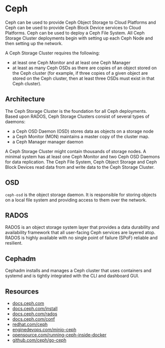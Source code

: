 # Ceph

Ceph can be used to provide Ceph Object Storage to Cloud Platforms and Ceph can be used to provide Ceph Block Device services to Cloud Platforms.
Ceph can be used to deploy a Ceph File System. All Ceph Storage Cluster deployments begin with setting up each Ceph Node and then setting up the network.

A Ceph Storage Cluster requires the following:

- at least one Ceph Monitor and at least one Ceph Manager
- at least as many Ceph OSDs as there are copies of an object stored on the Ceph cluster
  (for example, if three copies of a given object are stored on the Ceph cluster, then at least three OSDs must exist in that Ceph cluster).

## Architecture

The Ceph Storage Cluster is the foundation for all Ceph deployments. Based upon RADOS, Ceph Storage Clusters consist of several types of daemons:

- a Ceph OSD Daemon (OSD) stores data as objects on a storage node
- a Ceph Monitor (MON) maintains a master copy of the cluster map.
- a Ceph Manager manager daemon

A Ceph Storage Cluster might contain thousands of storage nodes. A minimal system has at least one Ceph Monitor and two Ceph OSD Daemons for data replication.
The Ceph File System, Ceph Object Storage and Ceph Block Devices read data from and write data to the Ceph Storage Cluster.

## OSD

```ceph-osd``` is the object storage daemon. It is responsible for storing objects on a local file system and providing access to them over the network.

## RADOS

RADOS is an object storage system layer that provides a data durability and availability framework that all user-facing Ceph services are layered atop.
RADOS is highly available with no single point of failure (SPoF) reliable and resilient.

## Cephadm

Cephadm installs and manages a Ceph cluster that uses containers and systemd and is tightly integrated with the CLI and dashboard GUI.

## Resources

- [docs.ceph.com](https://docs.ceph.com/en/latest/)
- [docs.ceph.com/install](https://docs.ceph.com/en/latest/install/)
- [docs.ceph.com/rados](https://docs.ceph.com/en/latest/rados/)
- [docs.ceph.com/conf](https://docs.ceph.com/en/latest/rados/configuration/ceph-conf/)
- [redhat.com/ceph](https://access.redhat.com/webassets/avalon/d/Red_Hat_Ceph_Storage-5-Developer_Guide-en-US/images/7dcdbc34ed0fba01faab0006ee8841a3/RESTful_access.png)
- [enginedevops.com/minio-ceph](https://enginedevops.com/2023/06/06/minio-vs-ceph/)
- [opensource.com/running-ceph-inside-docker](https://opensource.com/business/15/7/running-ceph-inside-docker)
- [github.com/ceph/go-ceph](https://github.com/ceph/go-ceph)
